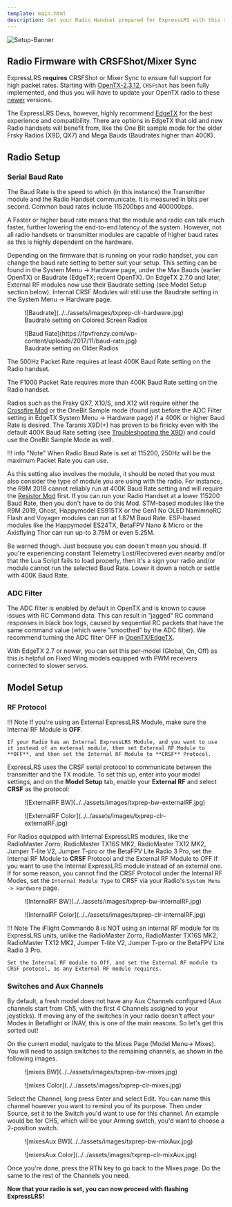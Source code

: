 ```yaml
---
template: main.html
description: Get your Radio Handset prepared for ExpressLRS with this setup guide.
---
```


![Setup-Banner](https://raw.githubusercontent.com/ExpressLRS/ExpressLRS-hardware/master/img/quick-start.png)

## Radio Firmware with CRSFShot/Mixer Sync

ExpressLRS **requires** CRSFShot or Mixer Sync to ensure full support for high packet rates. Starting with [OpenTX-2.3.12](https://www.open-tx.org/2021/06/14/opentx-2.3.12), `CRSFshot` has been fully implemented, and thus you will have to update your OpenTX radio to these [newer](https://www.open-tx.org/downloads.html#Releases23-ref) versions.

The ExpressLRS Devs, however, highly recommend [EdgeTX](https://github.com/EdgeTX/edgetx/releases) for the best experience and compatibility. There are options in EdgeTX that old and new Radio handsets will benefit from, like the One Bit sample mode for the older Frsky Radios (X9D, QX7) and Mega Bauds (Baudrates higher than 400K). 

## Radio Setup

### Serial Baud Rate

The Baud Rate is the speed to which (in this instance) the Transmitter module and the Radio Handset communicate. It is measured in bits per second. Common baud rates include 115200bps and 400000bps.

A Faster or higher baud rate means that the module and radio can talk much faster, further lowering the end-to-end latency of the system. However, not all radio handsets or transmitter modules are capable of higher baud rates as this is highly dependent on the hardware.

Depending on the firmware that is running on your radio handset, you can change the baud rate setting to better suit your setup. This setting can be found in the System Menu -> Hardware page, under the Max Bauds (earlier OpenTX) or Baudrate (EdgeTX; recent OpenTX). On EdgeTX 2.7.0 and later, External RF modules now use their Baudrate setting (see Model Setup section below). Internal CRSF Modules will still use the Baudrate setting in the System Menu -> Hardware page.

<figure markdown>
![Baudrate](../../assets/images/txprep-clr-hardware.jpg)
<figcaption>Baudrate setting on Colored Screen Radios</figcaption>
</figure>

<figure markdown>
![Baud Rate](https://fpvfrenzy.com/wp-content/uploads/2017/11/baud-rate.jpg)
<figcaption>Baudrate setting on Older Radios</figcaption>
</figure>

The 500Hz Packet Rate requires at least 400K Baud Rate setting on the Radio handset. 

The F1000 Packet Rate requires more than 400K Baud Rate setting on the Radio handset.

Radios such as the Frsky QX7, X10/S, and X12 will require either the [Crossfire Mod](https://blog.seidel-philipp.de/fixed-inverter-mod-for-tbs-crossfire-and-frsky-qx7/) or the OneBit Sample mode (found just before the ADC Filter setting in EdgeTX System Menu -> Hardware page) if a 400K or higher Baud Rate is desired. The Taranis X9D(+) has proven to be finicky even with the default 400K Baud Rate setting (see [Troubleshooting the X9D](../../hardware/x9d-troubleshooting.md)) and could use the OneBit Sample Mode as well.

!!! info "Note"
    When Radio Baud Rate is set at 115200, 250Hz will be the maximum Packet Rate you can use.

As this setting also involves the module, it should be noted that you must also consider the type of module you are using with the radio. For instance, the R9M 2018 cannot reliably run at 400K Baud Rate setting and will require the [Resistor Mod](../../hardware/inverter-mod.md) first. If you can run your Radio Handset at a lower 115200 Baud Rate, then you don't have to do this Mod. STM-based modules like the R9M 2019, Ghost, Happymodel ES915TX or the Gen1 No OLED NamimnoRC Flash and Voyager modules can run at 1.87M Baud Rate. ESP-based modules like the Happymodel ES24TX, BetaFPV Nano & Micro or the Axisflying Thor can run up-to 3.75M or even 5.25M.

Be warned though. Just because you can doesn't mean you should. If you're experiencing constant Telemetry Lost/Recovered even nearby and/or that the Lua Script fails to load properly, then it's a sign your radio and/or module cannot run the selected Baud Rate. Lower it down a notch or settle with 400K Baud Rate.

### ADC Filter

The ADC filter is enabled by default in OpenTX and is known to cause issues with RC Command data. This can result in "jagged" RC command responses in black box logs, caused by sequential RC packets that have the same command value (which were "smoothed" by the ADC filter). We recommend turning the ADC filter OFF in [OpenTX/EdgeTX](https://www.youtube.com/watch?v=ESr2H_EZ89Q).

With EdgeTX 2.7 or newer, you can set this per-model (Global, On, Off) as this is helpful on Fixed Wing models equipped with PWM receivers connected to slower servos.

## Model Setup

### RF Protocol

!!! Note
    If you're using an External ExpressLRS Module, make sure the Internal RF Module is **OFF**.

    If your Radio has an Internal ExpressLRS Module, and you want to use it instead of an external module, then set External RF Module to **OFF**, and then set the Internal RF Module to **CRSF** Protocol.

ExpressLRS uses the CRSF serial protocol to communicate between the transmitter and the TX module. To set this up, enter into your model settings, and on the **Model Setup** tab, enable your **External RF** and select **CRSF** as the protocol:

<figure markdown>
![ExternalRF BW](../../assets/images/txprep-bw-externalRF.jpg)
</figure>

<figure markdown>
![ExternalRF Color](../../assets/images/txprep-clr-externalRF.jpg)
</figure>

For Radios equipped with Internal ExpressLRS modules, like the RadioMaster Zorro, RadioMaster TX16S MK2, RadioMaster TX12 MK2, Jumper T-lite V2, Jumper T-pro or the BetaFPV Lite Radio 3 Pro, set the Internal RF Module to **CRSF** Protocol and the External RF Module to OFF if you want to use the Internal ExpressLRS module instead of an external one. If for some reason, you cannot find the CRSF Protocol under the Internal RF Modes, set the `Internal Module Type` to CRSF via your Radio's `System Menu -> Hardware` page.

<figure markdown>
![InternalRF BW](../../assets/images/txprep-bw-internalRF.jpg)
</figure>

<figure markdown>
![InternalRF Color](../../assets/images/txprep-clr-internalRF.jpg)
</figure>

!!! Note
    The iFlight Commando 8 is NOT using an internal RF module for its ExpressLRS units, unlike the RadioMaster Zorro, RadioMaster TX16S MK2, RadioMaster TX12 MK2, Jumper T-lite V2, Jumper T-pro or the BetaFPV Lite Radio 3 Pro.

    Set the Internal RF module to Off, and set the External RF module to CRSF protocol, as any External RF module requires.

### Switches and Aux Channels

By default, a fresh model does not have any Aux Channels configured (Aux channels start from Ch5, with the first 4 Channels assigned to your joysticks). If moving any of the switches in your radio doesn't affect your Modes in Betaflight or INAV, this is one of the main reasons. So let's get this sorted out!

On the current model, navigate to the Mixes Page (Model Menu-> Mixes). You will need to assign switches to the remaining channels, as shown in the following images.

<figure markdown>
![mixes BW](../../assets/images/txprep-bw-mixes.jpg)
</figure>

<figure markdown>
![mixes Color](../../assets/images/txprep-clr-mixes.jpg)
</figure>

Select the Channel, long press Enter and select Edit. You can name this channel however you want to remind you of its purpose. Then under Source, set it to the Switch you'd want to use for this channel. An example would be for CH5, which will be your Arming switch, you'd want to choose a 2-position switch.

<figure markdown>
![mixesAux BW](../../assets/images/txprep-bw-mixAux.jpg)
</figure>

<figure markdown>
![mixesAux Color](../../assets/images/txprep-clr-mixAux.jpg)
</figure>

Once you're done, press the RTN key to go back to the Mixes page. Do the same to the rest of the Channels you need.

**Now that your radio is set, you can now proceed with flashing ExpressLRS!**